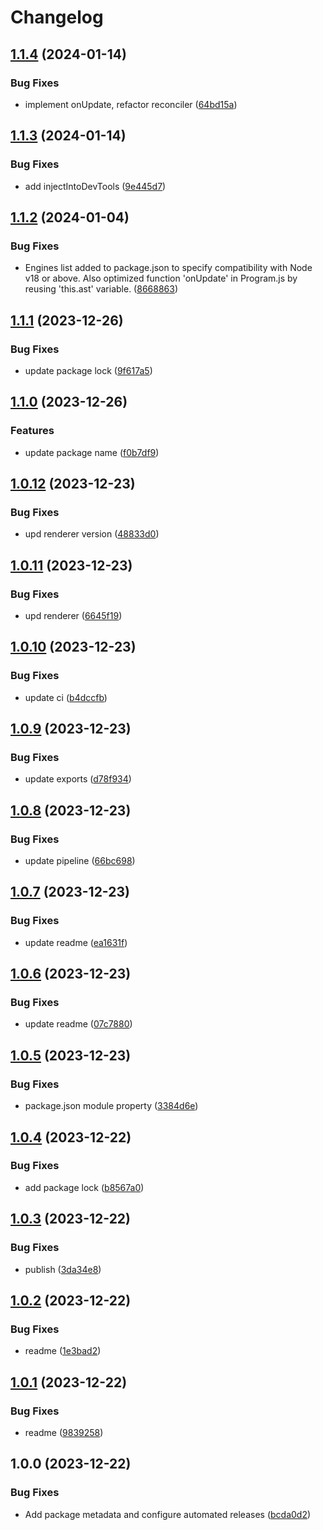 # Changelog

## [1.1.4](https://github.com/pavophilip/react-shader-fiber/compare/renderer-v1.1.3...renderer-v1.1.4) (2024-01-14)


### Bug Fixes

* implement onUpdate, refactor reconciler ([64bd15a](https://github.com/pavophilip/react-shader-fiber/commit/64bd15a121f5bd2efc47e90a3f1f081f13cfeb3e))

## [1.1.3](https://github.com/pavophilip/react-shader-fiber/compare/renderer-v1.1.2...renderer-v1.1.3) (2024-01-14)


### Bug Fixes

* add injectIntoDevTools ([9e445d7](https://github.com/pavophilip/react-shader-fiber/commit/9e445d7bafdc93c3fd307a5718557454f50742e2))

## [1.1.2](https://github.com/pavophilip/react-shader-fiber/compare/renderer-v1.1.1...renderer-v1.1.2) (2024-01-04)


### Bug Fixes

* Engines list added to package.json to specify compatibility with Node v18 or above. Also optimized function 'onUpdate' in Program.js by reusing 'this.ast' variable. ([8668863](https://github.com/pavophilip/react-shader-fiber/commit/866886396c33400eae746311ca50f8321e92ed03))

## [1.1.1](https://github.com/pavophilip/react-shader-fiber/compare/renderer-v1.1.0...renderer-v1.1.1) (2023-12-26)


### Bug Fixes

* update package lock ([9f617a5](https://github.com/pavophilip/react-shader-fiber/commit/9f617a50c32219fb125be05c2273373d6f34bfe5))

## [1.1.0](https://github.com/pavophilip/react-shader-fiber/compare/renderer-v1.0.12...renderer-v1.1.0) (2023-12-26)


### Features

* update package name ([f0b7df9](https://github.com/pavophilip/react-shader-fiber/commit/f0b7df92ea4bd38928de7c7d89970aa31528a8b1))

## [1.0.12](https://github.com/pavophilip/react-shader-fiber/compare/renderer-v1.0.11...renderer-v1.0.12) (2023-12-23)


### Bug Fixes

* upd renderer version ([48833d0](https://github.com/pavophilip/react-shader-fiber/commit/48833d0e656defb6839cc6b8c25057bb997a320a))

## [1.0.11](https://github.com/pavophilip/react-shader-fiber/compare/renderer-v1.0.10...renderer-v1.0.11) (2023-12-23)


### Bug Fixes

* upd renderer ([6645f19](https://github.com/pavophilip/react-shader-fiber/commit/6645f19fddb7bc135c48f53c60bccd5b7052896c))

## [1.0.10](https://github.com/pavophilip/react-shader-fiber/compare/renderer-v1.0.9...renderer-v1.0.10) (2023-12-23)


### Bug Fixes

* update ci ([b4dccfb](https://github.com/pavophilip/react-shader-fiber/commit/b4dccfb53a335e81c033de32a69f157396cf9130))

## [1.0.9](https://github.com/pavophilip/react-shader-fiber/compare/renderer-v1.0.8...renderer-v1.0.9) (2023-12-23)


### Bug Fixes

* update exports ([d78f934](https://github.com/pavophilip/react-shader-fiber/commit/d78f934071e1d4d96735db3184e4f5e236653677))

## [1.0.8](https://github.com/pavophilip/react-shader-fiber/compare/renderer-v1.0.7...renderer-v1.0.8) (2023-12-23)


### Bug Fixes

* update pipeline ([66bc698](https://github.com/pavophilip/react-shader-fiber/commit/66bc698034e02b20bdc430359ed7d59ecef443bf))

## [1.0.7](https://github.com/pavophilip/react-shader-fiber/compare/renderer-v1.0.6...renderer-v1.0.7) (2023-12-23)


### Bug Fixes

* update readme ([ea1631f](https://github.com/pavophilip/react-shader-fiber/commit/ea1631f3850ae8afbbd965b402a5ff27af7656f1))

## [1.0.6](https://github.com/pavophilip/react-shader-fiber/compare/renderer-v1.0.5...renderer-v1.0.6) (2023-12-23)


### Bug Fixes

* update readme ([07c7880](https://github.com/pavophilip/react-shader-fiber/commit/07c7880508ca8e77dfe8a0c4e6d86f9fc92c4381))

## [1.0.5](https://github.com/pavophilip/react-shader-fiber/compare/renderer-v1.0.4...renderer-v1.0.5) (2023-12-23)


### Bug Fixes

* package.json module property ([3384d6e](https://github.com/pavophilip/react-shader-fiber/commit/3384d6e8c47fb073be8df8c1d16961acfebccc77))

## [1.0.4](https://github.com/pavophilip/react-shader-fiber/compare/renderer-v1.0.3...renderer-v1.0.4) (2023-12-22)


### Bug Fixes

* add package lock ([b8567a0](https://github.com/pavophilip/react-shader-fiber/commit/b8567a02b215c895ba68a7b9641359045da05062))

## [1.0.3](https://github.com/pavophilip/react-shader-fiber/compare/renderer-v1.0.2...renderer-v1.0.3) (2023-12-22)


### Bug Fixes

* publish ([3da34e8](https://github.com/pavophilip/react-shader-fiber/commit/3da34e8ca065c04631ff49b19287818a8c109336))

## [1.0.2](https://github.com/pavophilip/react-shader-fiber/compare/renderer-v1.0.1...renderer-v1.0.2) (2023-12-22)


### Bug Fixes

* readme ([1e3bad2](https://github.com/pavophilip/react-shader-fiber/commit/1e3bad2e9d5da579550c4e36c5e0b57b8d121299))

## [1.0.1](https://github.com/pavophilip/react-shader-fiber/compare/renderer-v1.0.0...renderer-v1.0.1) (2023-12-22)


### Bug Fixes

* readme ([9839258](https://github.com/pavophilip/react-shader-fiber/commit/98392587a581870cc132560a1b956d44d53102ff))

## 1.0.0 (2023-12-22)


### Bug Fixes

* Add package metadata and configure automated releases ([bcda0d2](https://github.com/pavophilip/react-shader-fiber/commit/bcda0d2dfbfc19a76cc922481be39b0c40234fb9))
